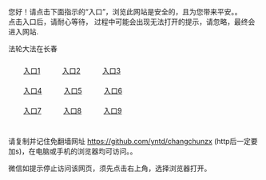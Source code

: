 您好！请点击下面指示的“入口”，浏览此网站是安全的，且为您带来平安。。 <br/>
点击入口后，请耐心等待， 过程中可能会出现无法打开的提示，请忽略，最终会进入网站. </br>

法轮大法在长春<br/>
<div style="padding:10px"><a style="margin:20px" target="_blank" href="https://d17yi41y93hkeg.cloudfront.net/2Qpsp?jpdgrgb" id="ccLink1" rel="nofollow">入口1</a> <a target="_blank" style="margin:20px" href="https://d2ohvj8rr3w48s.cloudfront.net/2Qpsp?fmuct" id="ccLink2" rel="nofollow">入口2</a> <a style="margin:20px" target="_blank" href="https://d2xvindi5o4pey.cloudfront.net/2Qpsp?jpfwa" id="ccLink3" rel="nofollow">入口3</a></div>

<div style="padding:10px" ><a style="margin:20px" target="_blank" href="https://d17yi41y93hkeg.cloudfront.net/2Qpsp?jpdgrgb" id="ccLink4" rel="nofollow">入口4</a> <a style="margin:20px" href="https://d2ohvj8rr3w48s.cloudfront.net/2Qpsp?fmuct" target="_blank" id="ccLink5" rel="nofollow">入口5</a> <a style="margin:20px" href="https://d2xvindi5o4pey.cloudfront.net/2Qpsp?jpfwa" target="_blank" id="ccLink6" rel="nofollow">入口6</a></div>

<div style="padding:10px"><a style="margin:20px" target="_blank" href="https://d17yi41y93hkeg.cloudfront.net/2Qpsp?jpdgrgb" id="ccLink7" rel="nofollow">入口7</a> <a style="margin:20px" href="https://d2ohvj8rr3w48s.cloudfront.net/2Qpsp?fmuct" target="_blank" id="ccLink8" rel="nofollow">入口8</a> <a style="margin:20px" target="_blank" href="https://d2xvindi5o4pey.cloudfront.net/2Qpsp?jpfwa" id="ccLink9" rel="nofollow">入口9</a></div>

<br/>



请复制并记住免翻墙网址 https://github.com/yntd/changchunzx (http后一定要加s)，在电脑或手机的浏览器均可访问。。<br/>

微信如提示停止访问该网页，须先点击右上角，选择浏览器打开。
